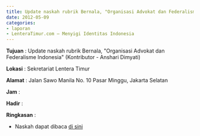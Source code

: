 ```yaml
---
title: Update naskah rubrik Bernala, "Organisasi Advokat dan Federalisme Indonesia" (Kontributor - Anshari Dimyati) 
date: 2012-05-09
categories:
- laporan
- LenteraTimur.com – Menyigi Identitas Indonesia
---
```


**Tujuan** : Update naskah rubrik Bernala, "Organisasi Advokat dan Federalisme Indonesia" (Kontributor - Anshari Dimyati) 

**Lokasi** : Sekretariat Lentera Timur 

**Alamat** : Jalan Sawo Manila No. 10 Pasar Minggu, Jakarta Selatan

**Jam** : 

**Hadir** :  


**Ringkasan** : 
* Naskah dapat dibaca [di sini](http://www.lenteratimur.com/2012/05/organisasi-advokat-dan-federalisme-indonesia/)
